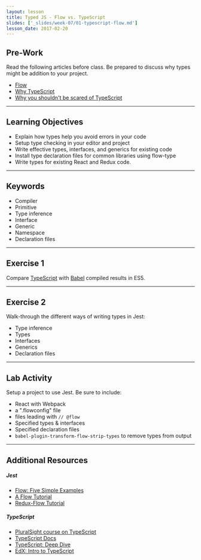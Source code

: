 ```yaml
---
layout: lesson
title: Typed JS - Flow vs. TypeScript
slides: ['_slides/week-07/01-typescript-flow.md']
lesson_date: 2017-02-20
---
```


## Pre-Work

Read the following articles before class. Be prepared to discuss why types might be addition to your project.

- [Flow](https://flowtype.org/)
- [Why TypeScript](https://basarat.gitbooks.io/typescript/content/docs/why-typescript.html)
- [Why you shouldn't be scared of TypeScript](https://scotch.io/tutorials/why-you-shouldnt-be-scared-of-typescript)

---

## Learning Objectives

- Explain how types help you avoid errors in your code
- Setup type checking in your editor and project
- Write effective types, interfaces, and generics for existing code
- Install type declaration files for common libraries using flow-type
- Write types for existing React and Redux code.

---

## Keywords

- Compiler
- Primitive
- Type inference
- Interface
- Generic
- Namespace
- Declaration files

---

## Exercise 1

Compare [TypeScript](https://www.typescriptlang.org/play/) with [Babel](https://babeljs.io/repl/) compiled results in ES5.

---

## Exercise 2

Walk-through the different ways of writing types in Jest:

- Type inference
- Types
- Interfaces
- Generics
- Declaration files

---

## Lab Activity

Setup a project to use Jest. Be sure to include:

- React with Webpack
- a ".flowconfig" file
- files leading with `// @flow`
- Specified types & interfaces
- Specified declaration files
- `babel-plugin-transform-flow-strip-types` to remove types from output

---

## Additional Resources

##### Jest
- [Flow: Five Simple Examples](https://flowtype.org/docs/five-simple-examples.html)
- [A Flow Tutorial](https://www.shortcutfoo.com/blog/facebook-flow-tutorial/)
- [Redux-Flow Tutorial](http://dchambers.github.io/articles/redux-flow-tutorial/)

##### TypeScript
- [PluralSight course on TypeScript](https://www.pluralsight.com/courses/typescript)
- [TypeScript Docs](http://www.typescriptlang.org/)
- [TypeScript: Deep Dive](https://basarat.gitbooks.io/typescript/content/)
- [EdX: Intro to TypeScript](https://www.edx.org/course/introduction-typescript-microsoft-dev201x-1)

